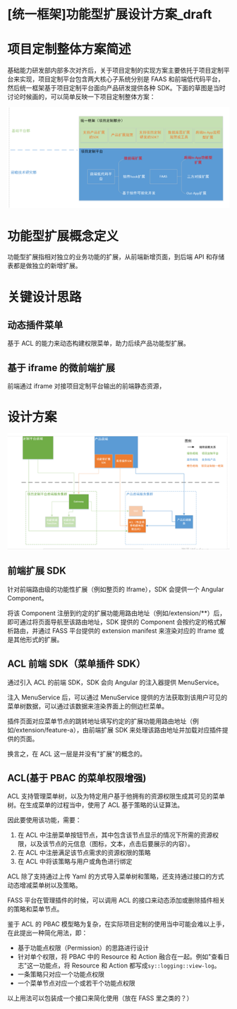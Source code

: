 
# [统一框架]功能型扩展设计方案_draft

# 项目定制整体方案简述

基础能力研发部内部多次对齐后，关于项目定制的实现方案主要依托于项目定制平台来实现，项目定制平台包含两大核心子系统分别是 FAAS 和前端低代码平台，然后统一框架基于项目定制平台面向产品研发提供各种 SDK。下面的草图是当时讨论时候画的，可以简单反映一下项目定制整体方案：

![](./插件化/整体方案草稿.png)

# 功能型扩展概念定义

功能型扩展指相对独立的业务功能的扩展，从前端新增页面，到后端 API 和存储表都是做独立的新增扩展。

# 关键设计思路

## 动态插件菜单

基于 ACL 的能力来动态构建权限菜单，助力后续产品功能型扩展。

## 基于 iframe 的微前端扩展

前端通过 iframe 对接项目定制平台输出的前端静态资源，

# 设计方案

![](./插件化/设计方案.png)

## 前端扩展 SDK

针对前端路由级的功能性扩展（例如整页的 Iframe），SDK 会提供一个 Angular Component。

将该 Component 注册到约定的扩展功能用路由地址（例如/extension/\*\*）后，即可通过将页面导航至该路由地址，SDK 提供的 Component 会按约定的格式解析路由，并通过 FASS 平台提供的 extension manifest 来渲染对应的 Iframe 或是其他形式的扩展。

## ACL 前端 SDK（菜单插件 SDK）

通过引入 ACL 的前端 SDK，SDK 会向 Angular 的注入器提供 MenuService。

注入 MenuService 后，可以通过 MenuService 提供的方法获取到该用户可见的菜单树数据，可以通过该数据来渲染界面上的侧边栏菜单。

插件页面对应菜单节点的跳转地址填写约定的扩展功能用路由地址（例如/extension/feature-a），由前端扩展 SDK 来处理该路由地址并加载对应插件提供的页面。

换言之，在 ACL 这一层是并没有"扩展"的概念的。

## ACL(基于 PBAC 的菜单权限增强)

ACL 支持管理菜单树，以及为特定用户基于他拥有的资源权限生成其可见的菜单树。在生成菜单的过程当中，使用了 ACL 基于策略的认证算法。

因此要使用该功能，需要：

1.  在 ACL 中注册菜单按钮节点，其中包含该节点显示的情况下所需的资源权限，以及该节点的元信息（图标，文本，点击后要展示的内容）。
2.  在 ACL 中注册满足该节点需求的资源权限的策略
3.  在 ACL 中将该策略与用户或角色进行绑定

ACL 除了支持通过上传 Yaml 的方式导入菜单树和策略，还支持通过接口的方式动态增减菜单树以及策略。

FASS 平台在管理插件的时候，可以调用 ACL 的接口来动态添加或删除插件相关的策略和菜单节点。

鉴于 ACL 的 PBAC 模型略为复杂，在实际项目定制的使用当中可能会难以上手，在此提出一种简化用法，即：

- 基于功能点权限（Permission）的思路进行设计
- 针对单个权限，将 PBAC 中的 Resource 和 Action 融合在一起。例如"查看日志"这一功能点，将 Resource 和 Action 都写成`sy::logging::view-log`。
- 一条策略只对应一个功能点权限
- 一个菜单节点对应一个或若干个功能点权限

以上用法可以包装成一个接口来简化使用（放在 FASS 里之类的？）
